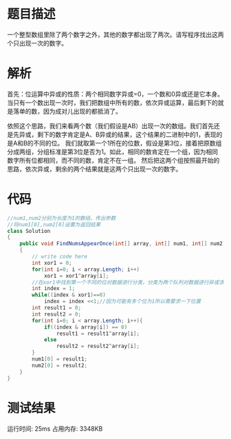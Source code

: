 # 题目描述
一个整型数组里除了两个数字之外，其他的数字都出现了两次。请写程序找出这两个只出现一次的数字。
# 解析
首先：位运算中异或的性质：两个相同数字异或=0，一个数和0异或还是它本身。
当只有一个数出现一次时，我们把数组中所有的数，依次异或运算，最后剩下的就是落单的数，因为成对儿出现的都抵消了。

依照这个思路，我们来看两个数（我们假设是AB）出现一次的数组。我们首先还是先异或，剩下的数字肯定是A、B异或的结果，这个结果的二进制中的1，表现的是A和B的不同的位。
我们就取第一个1所在的位数，假设是第3位，接着把原数组分成两组，分组标准是第3位是否为1。如此，相同的数肯定在一个组，因为相同数字所有位都相同，而不同的数，肯定不在一组。
然后把这两个组按照最开始的思路，依次异或，剩余的两个结果就是这两个只出现一次的数字。
# 代码
```c#
//num1,num2分别为长度为1的数组。传出参数
//将num1[0],num2[0]设置为返回结果
class Solution
{
    public void FindNumsAppearOnce(int[] array, int[] num1, int[] num2)
    {
        // write code here
        int xor1 = 0;
        for(int i=0; i < array.Length; i++)
            xor1 = xor1^array[i];
        //在xor1中找到第一个不同的位对数据进行分类，分类为两个队列对数据进行异或求和找到我们想要的结果
        int index = 1;
        while((index & xor1)==0)
            index = index <<1;//因为可能有多个位为1所以需要求一下位置
        int result1 = 0;
        int result2 = 0;
        for(int i=0; i < array.Length; i++){
            if((index & array[i]) == 0)
                result1 = result1^array[i];
            else
                result2 = result2^array[i];
        }
        num1[0] = result1;
        num2[0] = result2;
    }
}
```
# 测试结果
运行时间: 25ms 占用内存: 3348KB
